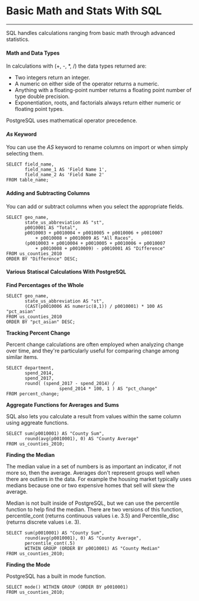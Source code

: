 # Basic Math and Stats With SQL
---

SQL handles calculations ranging from basic math through advanced statistics. 

#### Math and Data Types

In calculations with (+, -, *, /) the data types returned are:

- Two integers return an integer.
- A numeric on either side of the operator returns a numeric.
- Anything with a floating-point number returns a floating point number of type double precision.
- Exponentiation, roots, and factorials always return either numeric or floating point types.

PostgreSQL uses mathematical operator precedence.

#### *As* Keyword

You can use the *AS* keyword to rename columns on import or when simply selecting them.

    SELECT field_name,
           field_name_1 AS 'Field Name 1',
           field_name_2 As 'Field Name 2'
    FROM table_name;

#### Adding and Subtracting Columns

You can add or subtract columns when you select the appropriate fields.

    SELECT geo_name,
           state_us_abbreviation AS "st",
           p0010001 AS "Total",
           p0010003 + p0010004 + p0010005 + p0010006 + p0010007
               + p0010008 + p0010009 AS "All Races",
           (p0010003 + p0010004 + p0010005 + p0010006 + p0010007
               + p0010008 + p0010009) - p0010001 AS "Difference"
    FROM us_counties_2010
    ORDER BY "Difference" DESC;

#### Various Statiscal Calculations With PostgreSQL

**Find Percentages of the Whole**

    SELECT geo_name,
           state_us_abbreviation AS "st",
           (CAST(p0010006 AS numeric(8,1)) / p0010001) * 100 AS "pct_asian"
    FROM us_counties_2010
    ORDER BY "pct_asian" DESC;

**Tracking Percent Change**

Percent change calculations are often employed when analyzing change over time, and they're particularly useful for comparing change among similar items.

    SELECT department,
           spend_2014,
           spend_2017,
           round( (spend_2017 - spend_2014) /
                        spend_2014 * 100, 1 ) AS "pct_change"
    FROM percent_change;

**Aggregate Functions for Averages and Sums**

SQL also lets you calculate a result from values within the same column using aggreate functions.

    SELECT sum(p0010001) AS "County Sum",
           round(avg(p0010001), 0) AS "County Average"
    FROM us_counties_2010;

**Finding the Median**

The median value in a set of numbers is as important an indicator, if not more so, then the average. Averages don't represent groups well when there are outliers in the data. For example the housing market typically uses medians because one or two expensive homes that sell will skew the average.

Median is not built inside of PostgreSQL, but we can use the percentile function to help find the median. There are two versions of this function, percentile_cont (returns continuous values i.e. 3.5) and Percentile_disc (returns discrete values i.e. 3).

    SELECT sum(p0010001) AS "County Sum",
           round(avg(p0010001), 0) AS "County Average",
           percentile_cont(.5)
           WITHIN GROUP (ORDER BY p0010001) AS "County Median"
    FROM us_counties_2010;

**Finding the Mode**

PostgreSQL has a built in mode function.

    SELECT mode() WITHIN GROUP (ORDER BY p0010001)
    FROM us_counties_2010;